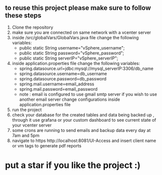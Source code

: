 ## to reuse this project please make sure to follow these steps
1. Clone the repository
2. make sure you are connected on same network with a vcenter server
3. inside /src/globalVars/GlobalVars.java file change the following variables:
    - public static String username="vSphere_username";
    -  public static String password="vSphere_password";
    - public static String serverIP="vSphere_serverIP";
4. inside application.properties file change the following variables:
    - spring.datasource.url=jdbc:mysql://mysql_serverIP:3306/db_name
    - spring.datasource.username=db_username
    - spring.datasource.password=db_password
    - spring.mail.username=email_address
    - spring.mail.password=email_password
    - note : email is configured to use gmail smtp server if you wish to use another email server change configurations inside application.properties file
5. run the project
6. check your database for the created tables and data being backed up , through it use grafana or your custom dashboard to see current state of your vcenter server
7. some crons are running to send emails and backup data every day at 7am and 5pm
8. navigate to https http://localhost:8081/UI-Access and insert client name or vm tags to generate pdf reports
# put a star if you like the project :)